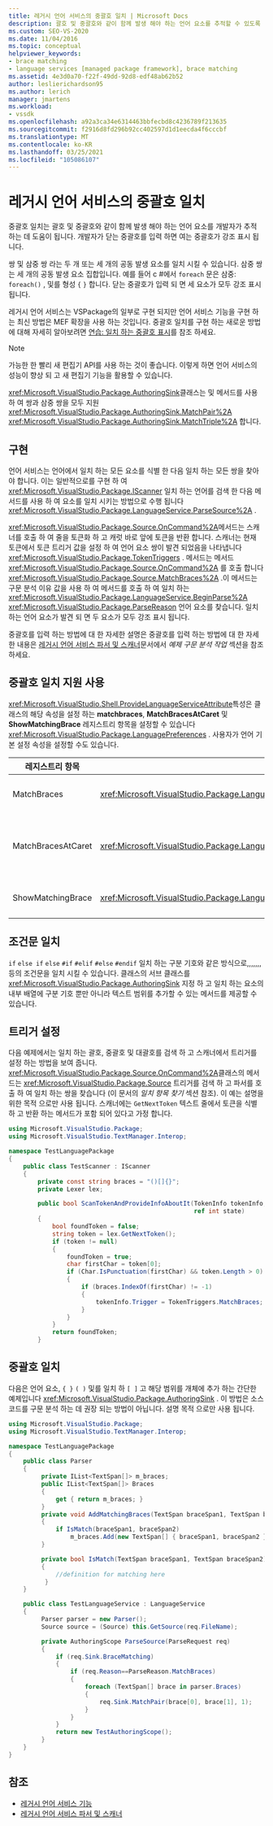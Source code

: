 ```yaml
---
title: 레거시 언어 서비스의 중괄호 일치 | Microsoft Docs
description: 괄호 및 중괄호와 같이 함께 발생 해야 하는 언어 요소를 추적할 수 있도록 하는 레거시 언어 서비스의 중괄호 일치에 대해 알아봅니다.
ms.custom: SEO-VS-2020
ms.date: 11/04/2016
ms.topic: conceptual
helpviewer_keywords:
- brace matching
- language services [managed package framework], brace matching
ms.assetid: 4e3d0a70-f22f-49dd-92d8-edf48ab62b52
author: leslierichardson95
ms.author: lerich
manager: jmartens
ms.workload:
- vssdk
ms.openlocfilehash: a92a3ca34e6314463bbfecbd8c4236789f213635
ms.sourcegitcommit: f2916d8fd296b92cc402597d1d1eecda4f6cccbf
ms.translationtype: MT
ms.contentlocale: ko-KR
ms.lasthandoff: 03/25/2021
ms.locfileid: "105086107"
---
```

# <a name="brace-matching-in-a-legacy-language-service"></a>레거시 언어 서비스의 중괄호 일치
중괄호 일치는 괄호 및 중괄호와 같이 함께 발생 해야 하는 언어 요소를 개발자가 추적 하는 데 도움이 됩니다. 개발자가 닫는 중괄호를 입력 하면 여는 중괄호가 강조 표시 됩니다.

 쌍 및 삼중 쌍 라는 두 개 또는 세 개의 공동 발생 요소를 일치 시킬 수 있습니다. 삼중 쌍는 세 개의 공동 발생 요소 집합입니다. 예를 들어 c #에서 `foreach` 문은 삼중: `foreach()` , 및를 형성 `{` `}` 합니다. 닫는 중괄호가 입력 되 면 세 요소가 모두 강조 표시 됩니다.

 레거시 언어 서비스는 VSPackage의 일부로 구현 되지만 언어 서비스 기능을 구현 하는 최신 방법은 MEF 확장을 사용 하는 것입니다. 중괄호 일치를 구현 하는 새로운 방법에 대해 자세히 알아보려면 [연습: 일치 하는 중괄호 표시](../../extensibility/walkthrough-displaying-matching-braces.md)를 참조 하세요.

> [!NOTE]
> 가능한 한 빨리 새 편집기 API를 사용 하는 것이 좋습니다. 이렇게 하면 언어 서비스의 성능이 향상 되 고 새 편집기 기능을 활용할 수 있습니다.

 <xref:Microsoft.VisualStudio.Package.AuthoringSink>클래스는 및 메서드를 사용 하 여 쌍과 삼중 쌍을 모두 지원 <xref:Microsoft.VisualStudio.Package.AuthoringSink.MatchPair%2A> <xref:Microsoft.VisualStudio.Package.AuthoringSink.MatchTriple%2A> 합니다.

## <a name="implementation"></a>구현
 언어 서비스는 언어에서 일치 하는 모든 요소를 식별 한 다음 일치 하는 모든 쌍을 찾아야 합니다. 이는 일반적으로를 구현 하 여 <xref:Microsoft.VisualStudio.Package.IScanner> 일치 하는 언어를 검색 한 다음 메서드를 사용 하 여 요소를 일치 시키는 방법으로 수행 됩니다 <xref:Microsoft.VisualStudio.Package.LanguageService.ParseSource%2A> .

 <xref:Microsoft.VisualStudio.Package.Source.OnCommand%2A>메서드는 스캐너를 호출 하 여 줄을 토큰화 하 고 캐럿 바로 앞에 토큰을 반환 합니다. 스캐너는 현재 토큰에서 토큰 트리거 값을 설정 하 여 언어 요소 쌍이 발견 되었음을 나타냅니다 <xref:Microsoft.VisualStudio.Package.TokenTriggers> . 메서드는 메서드 <xref:Microsoft.VisualStudio.Package.Source.OnCommand%2A> 를 호출 합니다 <xref:Microsoft.VisualStudio.Package.Source.MatchBraces%2A> .이 메서드는 구문 분석 이유 값을 사용 하 여 메서드를 호출 하 여 일치 하는 <xref:Microsoft.VisualStudio.Package.LanguageService.BeginParse%2A> <xref:Microsoft.VisualStudio.Package.ParseReason> 언어 요소를 찾습니다. 일치 하는 언어 요소가 발견 되 면 두 요소가 모두 강조 표시 됩니다.

 중괄호를 입력 하는 방법에 대 한 자세한 설명은 중괄호를 입력 하는 방법에 대 한 자세한 내용은 [레거시 언어 서비스 파서 및 스캐너](../../extensibility/internals/legacy-language-service-parser-and-scanner.md)문서에서 *예제 구문 분석 작업* 섹션을 참조 하세요.

## <a name="enable-support-for-brace-matching"></a>중괄호 일치 지원 사용
 <xref:Microsoft.VisualStudio.Shell.ProvideLanguageServiceAttribute>특성은 클래스의 해당 속성을 설정 하는 **matchbraces**, **MatchBracesAtCaret** 및 **ShowMatchingBrace** 레지스트리 항목을 설정할 수 있습니다 <xref:Microsoft.VisualStudio.Package.LanguagePreferences> . 사용자가 언어 기본 설정 속성을 설정할 수도 있습니다.

|레지스트리 항목|속성|Description|
|--------------------|--------------|-----------------|
|MatchBraces|<xref:Microsoft.VisualStudio.Package.LanguagePreferences.EnableMatchBraces%2A>|중괄호 일치를 사용 합니다.|
|MatchBracesAtCaret|<xref:Microsoft.VisualStudio.Package.LanguagePreferences.EnableMatchBracesAtCaret%2A>|캐럿이 이동할 때 중괄호 일치를 사용 하도록 설정 합니다.|
|ShowMatchingBrace|<xref:Microsoft.VisualStudio.Package.LanguagePreferences.EnableShowMatchingBrace%2A>|짝이 되는 중괄호를 강조 표시 합니다.|

## <a name="match-conditional-statements"></a>조건문 일치
 `if` `else if` `else` `#if` `#elif` `#else` `#endif` 일치 하는 구분 기호와 같은 방식으로,,,,,,, 등의 조건문을 일치 시킬 수 있습니다. 클래스의 서브 클래스를 <xref:Microsoft.VisualStudio.Package.AuthoringSink> 지정 하 고 일치 하는 요소의 내부 배열에 구분 기호 뿐만 아니라 텍스트 범위를 추가할 수 있는 메서드를 제공할 수 있습니다.

## <a name="set-the-trigger"></a>트리거 설정
 다음 예제에서는 일치 하는 괄호, 중괄호 및 대괄호를 검색 하 고 스캐너에서 트리거를 설정 하는 방법을 보여 줍니다. <xref:Microsoft.VisualStudio.Package.Source.OnCommand%2A>클래스의 메서드는 <xref:Microsoft.VisualStudio.Package.Source> 트리거를 검색 하 고 파서를 호출 하 여 일치 하는 쌍을 찾습니다 (이 문서의 *일치 항목 찾기* 섹션 참조). 이 예는 설명을 위한 목적 으로만 사용 됩니다. 스캐너에는 `GetNextToken` 텍스트 줄에서 토큰을 식별 하 고 반환 하는 메서드가 포함 되어 있다고 가정 합니다.

```csharp
using Microsoft.VisualStudio.Package;
using Microsoft.VisualStudio.TextManager.Interop;

namespace TestLanguagePackage
{
    public class TestScanner : IScanner
    {
        private const string braces = "()[]{}";
        private Lexer lex;

        public bool ScanTokenAndProvideInfoAboutIt(TokenInfo tokenInfo,
                                                   ref int state)
        {
            bool foundToken = false;
            string token = lex.GetNextToken();
            if (token != null)
            {
                foundToken = true;
                char firstChar = token[0];
                if (Char.IsPunctuation(firstChar) && token.Length > 0)
                {
                    if (braces.IndexOf(firstChar) != -1)
                    {
                        tokenInfo.Trigger = TokenTriggers.MatchBraces;
                    }
                }
            }
            return foundToken;
        }
```

## <a name="match-the-braces"></a>중괄호 일치
 다음은 언어 요소, `{ }` `( )` 및를 일치 하 `[ ]` 고 해당 범위를 개체에 추가 하는 간단한 예제입니다 <xref:Microsoft.VisualStudio.Package.AuthoringSink> . 이 방법은 소스 코드를 구문 분석 하는 데 권장 되는 방법이 아닙니다. 설명 목적 으로만 사용 됩니다.

```csharp
using Microsoft.VisualStudio.Package;
using Microsoft.VisualStudio.TextManager.Interop;

namespace TestLanguagePackage
{
    public class Parser
    {
         private IList<TextSpan[]> m_braces;
         public IList<TextSpan[]> Braces
         {
             get { return m_braces; }
         }
         private void AddMatchingBraces(TextSpan braceSpan1, TextSpan braceSpan2)
         {
             if IsMatch(braceSpan1, braceSpan2)
                 m_braces.Add(new TextSpan[] { braceSpan1, braceSpan2 });
         }

         private bool IsMatch(TextSpan braceSpan1, TextSpan braceSpan2)
         {
             //definition for matching here
          }
    }

    public class TestLanguageService : LanguageService
    {
         Parser parser = new Parser();
         Source source = (Source) this.GetSource(req.FileName);

         private AuthoringScope ParseSource(ParseRequest req)
         {
             if (req.Sink.BraceMatching)
             {
                 if (req.Reason==ParseReason.MatchBraces)
                 {
                     foreach (TextSpan[] brace in parser.Braces)
                     {
                         req.Sink.MatchPair(brace[0], brace[1], 1);
                     }
                 }
             }
             return new TestAuthoringScope();
         }
    }
}
```

## <a name="see-also"></a>참조
- [레거시 언어 서비스 기능](../../extensibility/internals/legacy-language-service-features1.md)
- [레거시 언어 서비스 파서 및 스캐너](../../extensibility/internals/legacy-language-service-parser-and-scanner.md)
